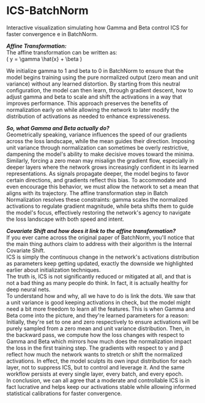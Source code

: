 # ICS-BatchNorm
Interactive visualization simulating how Gamma and Beta control ICS for faster convergence e in BatchNorm. 


**_Affine Transformation:_**  
The affine transformation can be written as:  
\( y = \gamma \hat{x} + \beta \)

  
We initialize gamma to 1 and beta to 0 in BatchNorm to ensure that the model begins training using the pure normalized output (zero mean and unit variance) without any learned distortion. By starting from this neutral configuration, the model can then learn, through gradient descent, how to adjust gamma and beta to scale and shift the activations in a way that improves performance. This approach preserves the benefits of normalization early on while allowing the network to later modify the distribution of activations as needed to enhance expressiveness.

**_So, what Gamma and Beta actually do?_**  
Geometrically speaking, variance influences the speed of our gradients across the loss landscape, while the mean guides their direction. Imposing unit variance through normalization can sometimes be overly restrictive, dampening the model's ability to make decisive moves toward the minima. Similarly, forcing a zero mean may misalign the gradient flow, especially in deeper layers where the network grows increasingly confident in its learned representations. As signals propagate deeper, the model begins to favor certain directions, and gradients reflect this bias. To accommodate and even encourage this behavior, we must allow the network to set a mean that aligns with its trajectory. The affine transformation step in Batch Normalization resolves these constraints: gamma scales the normalized activations to regulate gradient magnitude, while beta shifts them to guide the model's focus, effectively restoring the network's agency to navigate the loss landscape with both speed and intent.

**_Covariate Shift and how does it link to the affine transformation?_**  
If you ever came across the original paper of BatchNorm, you'll notice that the main thing authors claim to address with their algorithm is the Internal Covariate Shift.  
ICS is simply the continuous change in the network's activations distribution as parameters keep getting updated, exactly the downside we highlighted earlier about initialization techniques.  
The truth is, ICS is not significantly reduced or mitigated at all, and that is not a bad thing as many people do think. In fact, it is actually healthy for deep neural nets.  
To understand how and why, all we have to do is link the dots. We saw that a unit variance is good keeping activations in check, but the model might need a bit more freedom to learn all the features. This is when Gamma and Beta come into the picture, and they're learned parameters for a reason:  
Initially, they're set to one and zero respectively to ensure activations will be purely sampled from a zero mean and unit variance distribution. Then, in the backward pass, we compute how the loss changes with respect to Gamma and Beta which mirrors how much does the normalization impact the loss in the first training step. The gradients with respect to γ and β reflect how much the network wants to stretch or shift the normalized activations. In effect, the model sculpts its own input distribution for each layer, not to suppress ICS, but to control and leverage it. And the same workflow persists at every single layer, every batch, and every epoch.  
In conclusion, we can all agree that a moderate and controllable ICS is in fact lucrative and helps keep our activations stable while allowing informed statistical calibrations for faster convergence.
